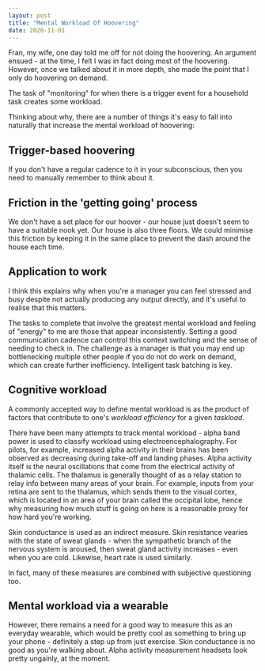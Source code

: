 ```yaml
---
layout: post
title: "Mental Workload Of Hoovering"
date: 2020-11-01
---
```


Fran, my wife, one day told me off for not doing the hoovering. An argument ensued - at the time, I felt I was in fact doing most of the hoovering. However, once we talked about it in more depth, she made the point that I only do hoovering on demand.

The task of "monitoring" for when there is a trigger event for a household task creates some workload.

Thinking about why, there are a number of things it's easy to fall into naturally that increase the mental workload of hoovering:

## Trigger-based hoovering 

If you don't have a regular cadence to it in your subconscious, then you need to manually remember to think about it.

## Friction in the 'getting going' process

We don't have a set place for our hoover - our house just doesn't seem to have a suitable nook yet. Our house is also three floors. We could minimise this friction by keeping it in the same place to prevent the dash around the house each time.

## Application to work 

I think this explains why when you're a manager you can feel stressed and busy despite not actually producing any output directly, and it's useful to realise that this matters.

The tasks to complete that involve the greatest mental workload and feeling of "energy" to me are those that appear inconsistently. Setting a good communication cadence can control this context switching and the sense of needing to check in. The challenge as a manager is that you may end up bottlenecking multiple other people if you do not do work on demand, which can create further inefficiency. Intelligent task batching is key.

## Cognitive workload

A commonly accepted way to define mental workload is as the product of factors that contribute to one's <em>workload efficiency</em> for a given <em>taskload</em>.

There have been many attempts to track mental workload - alpha band power is used to classify workload using electroencephalography. For pilots, for example, increased alpha activity in their brains has been observed as decreasing during take-off and landing phases. Alpha activity itself is the neural oscillations that come from the electrical activity of thalamic cells. The thalamus is generally thought of as a relay station to relay info between many areas of your brain. For example, inputs from your retina are sent to the thalamus, which sends them to the visual cortex, which is located in an area of your brain called the occipital lobe, hence why measuring how much stuff is going on here is a reasonable proxy for how hard you're working.

Skin conductance is used as an indirect measure. Skin resistance vearies with the state of sweat glands - when the sympathetic branch of the nervous system is aroused, then sweat gland activity increases - even when you are cold. Likewise, heart rate is used similarly. 

In fact, many of these measures are combined with subjective questioning too.

## Mental workload via a wearable

However, there remains a need for a good way to measure this as an everyday wearable, which would be pretty cool as something to bring up your phone - definitely a step up from just exercise. Skin conductance is no good as you're walking about. Alpha activity measurement headsets look pretty ungainly, at the moment.


